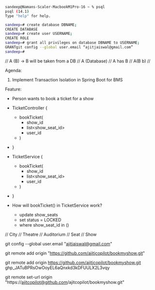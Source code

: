 ```bash
sandeep@Namans-Scaler-MacbookM1Pro-16 ~ % psql
psql (14.1)
Type "help" for help.

sandeep=# create database DBNAME;
CREATE DATABASE
sandeep=# create user USERNAME;
CREATE ROLE
sandeep=# grant all privileges on database DBNAME to USERNAME;
GRANTgit config --global user.email “ajitjaiswal@gmail.com”
sandeep=#
```


// A (B) -> B will be taken from a DB
// A (Database)
// A has B
// A(B b)
// 


Agenda:
1. Implement Transaction Isolation in Spring Boot for BMS

Feature:
- Person wants to book a ticket for a show
- TicketController {
  - bookTicket(
    - show_id
    - list<show_seat_id>
    - user_id
  - )
- }


- TicketService {
  - bookTicket(
    - show_id
    - list<show_seat_id>
    - user_id
  - ) 
- }

- How will bookTicket() in TicketService work?
  - update show_seats
  - set status = LOCKED
  - where show_seat_id in ()



// City
// Theatre
// Auditorium
// Seat
// Show

git config --global user.email "ajitjaiswal@gmail.com"

git remote add origin "https://github.com/ajitjcopilot/bookmyshow.git"

git remote add origin https://github.com/ajitjcopilot/bookmyshow.git
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


git remote set-url origin "https://ajitcopilot@github.com/ajitcopilot/bookmyshow.git"